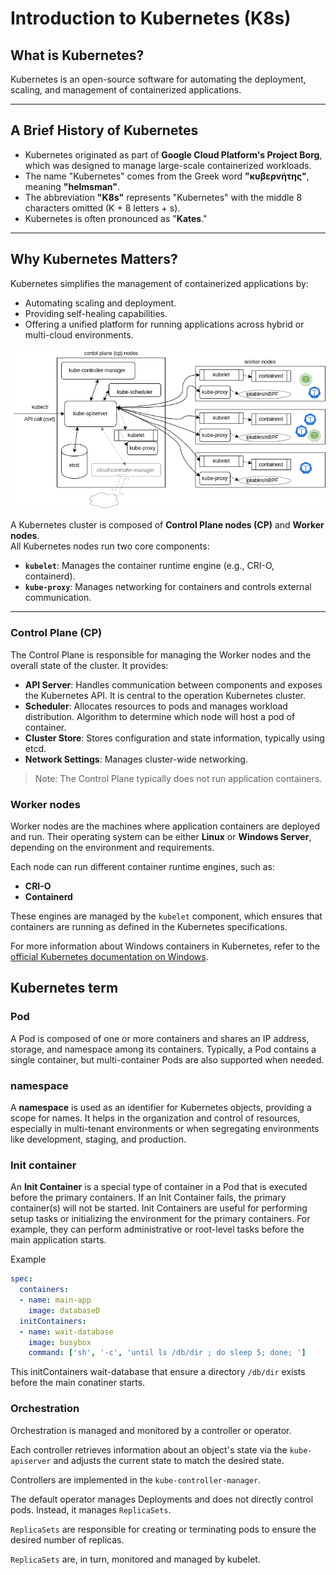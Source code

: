 # Introduction to Kubernetes (K8s)

## What is Kubernetes?

Kubernetes is an open-source software for automating the deployment, scaling, and management of containerized applications.

---

## A Brief History of Kubernetes

- Kubernetes originated as part of **Google Cloud Platform's Project Borg**, which was designed to manage large-scale containerized workloads.
- The name "Kubernetes" comes from the Greek word **"κυβερνήτης"**, meaning **"helmsman"**.
- The abbreviation **"K8s"** represents "Kubernetes" with the middle 8 characters omitted (K + 8 letters + s).
- Kubernetes is often pronounced as "**Kates**."

---

## Why Kubernetes Matters?

Kubernetes simplifies the management of containerized applications by:
- Automating scaling and deployment.
- Providing self-healing capabilities.
- Offering a unified platform for running applications across hybrid or multi-cloud environments.

![K8s Architecture](../images/k8s-architecture.png)

A Kubernetes cluster is composed of **Control Plane nodes (CP)** and **Worker nodes**.  
All Kubernetes nodes run two core components:
- **`kubelet`**: Manages the container runtime engine (e.g., CRI-O, containerd). 
- **`kube-proxy`**: Manages networking for containers and controls external communication.

---

### Control Plane (CP)

The Control Plane is responsible for managing the Worker nodes and the overall state of the cluster. It provides:
- **API Server**: Handles communication between components and exposes the Kubernetes API. It is central to the operation Kubernetes cluster.
- **Scheduler**: Allocates resources to pods and manages workload distribution. Algorithm to determine which node will host a pod of container.
- **Cluster Store**: Stores configuration and state information, typically using etcd.
- **Network Settings**: Manages cluster-wide networking.

> Note: The Control Plane typically does not run application containers.

### Worker nodes 

Worker nodes are the machines where application containers are deployed and run. Their operating system can be either **Linux** or **Windows Server**, depending on the environment and requirements.

Each node can run different container runtime engines, such as:
- **CRI-O**
- **Containerd**

These engines are managed by the `kubelet` component, which ensures that containers are running as defined in the Kubernetes specifications.

For more information about Windows containers in Kubernetes, refer to the [official Kubernetes documentation on Windows](https://kubernetes.io/docs/concepts/windows/intro/).


## Kubernetes term
### Pod
A Pod is composed of one or more containers and shares an IP address, storage, and namespace among its containers. Typically, a Pod contains a single container, but multi-container Pods are also supported when needed.
### namespace
A **namespace** is used as an identifier for Kubernetes objects, providing a scope for names. It helps in the organization and control of resources, especially in multi-tenant environments or when segregating environments like development, staging, and production.

### Init container
An **Init Container** is a special type of container in a Pod that is executed before the primary containers. If an Init Container fails, the primary container(s) will not be started. Init Containers are useful for performing setup tasks or initializing the environment for the primary containers. For example, they can perform administrative or root-level tasks before the main application starts.


Example 
```yaml
spec:
  containers:
  - name: main-app
    image: databaseD 
  initContainers:
  - name: wait-database
    image: busybox
    command: ['sh', '-c', 'until ls /db/dir ; do sleep 5; done; '] 
```
This initContainers wait-database that ensure a directory `/db/dir` exists before the main conatiner starts.

### Orchestration
Orchestration is managed and monitored by a controller or operator.

Each controller retrieves information about an object's state via the `kube-apiserver` and adjusts the current state to match the desired state.

Controllers are implemented in the `kube-controller-manager`.

The default operator manages Deployments and does not directly control pods. Instead, it manages `ReplicaSets`.

`ReplicaSets` are responsible for creating or terminating pods to ensure the desired number of replicas.

`ReplicaSets` are, in turn, monitored and managed by kubelet.


